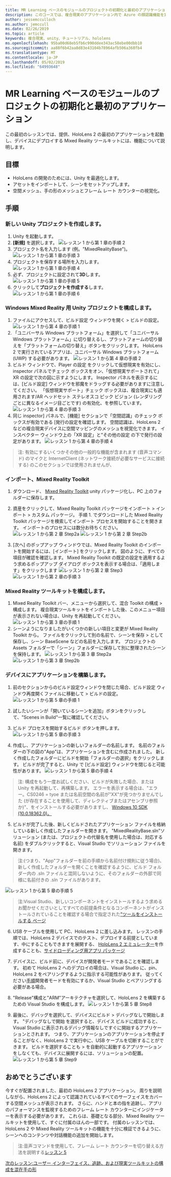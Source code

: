 ```yaml
---
title: MR Learning ベースのモジュールのプロジェクトの初期化と最初のアプリケーション
description: このコースでは、複合現実のアプリケーション内で Azure の顔認識機能を実装する方法について説明します。
author: jessemcculloch
ms.author: jemccull
ms.date: 02/26/2019
ms.topic: article
keywords: 複合現実、unity、チュートリアル、hololens
ms.openlocfilehash: 95ba00d68eb5fb6c990ddee343ac58ebe00dbb10
ms.sourcegitcommit: aa88f6b42aa8d83e43104b78964afb506a368fb4
ms.translationtype: MT
ms.contentlocale: ja-JP
ms.lasthandoff: 05/02/2019
ms.locfileid: "64993648"
---
```

# <a name="mr-learning-base-module---project-initialization-and-first-application"></a>MR Learning ベースのモジュールのプロジェクトの初期化と最初のアプリケーション

この最初のレッスンでは、提供、HoloLens 2 の最初のアプリケーションを起動し、デバイスにデプロイする Mixed Reality ツールキットには、機能について説明します。

## <a name="objectives"></a>目標

* HoloLens の開発のためには、Unity を最適化します。
* アセットをインポートして、シーンをセットアップします。
* 空間メッシュ、手の形のメッシュとフレーム レート カウンターの視覚化。

## <a name="instructions"></a>手順

### <a name="create-new-unity-project"></a>新しい Unity プロジェクトを作成します。

1. Unity を起動します。
2. **[新規]** を選択します。
![レッスン 1 から第 1 章の手順 2](images/Lesson1Chapter1Step2.JPG)
3. プロジェクト名を入力します (例。"MixedRealityBase")。
![レッスン 1 から第 1 章の手順 3](images/Lesson1Chapter1Step3.JPG)
4. プロジェクトを保存する場所を入力します。
![レッスン 1 から第 1 章の手順 4](images/Lesson1Chapter1Step4.JPG)
5. 必ず、プロジェクトに設定されて**3D**します。
![レッスン 1 から第 1 章の手順 5](images/Lesson1Chapter1Step5.JPG)
6. クリックして**プロジェクトを作成する**します。
![レッスン 1 から第 1 章の手順 6](images/Lesson1Chapter1Step6.JPG)

### <a name="configure-the-unity-project-for-windows-mixed-reality"></a>Windows Mixed Reality 用 Unity プロジェクトを構成します。

1. ファイルにアクセスして、ビルド設定 ウィンドウを開く > ビルドの設定。
![レッスン 1 から第 4 章の手順 1](images/Lesson1Chapter4Step1.JPG)
2. 「ユニバーサル Windows プラットフォーム」を選択して「ユニバーサル Windows プラットフォーム」に切り替えるし、プラットフォームの切り替えを「プラットフォームの切り替え」ボタンをクリックします。 HoloLens 2 で実行されているアプリは、ユニバーサル Windows プラットフォーム (UWP) する必要があります。
![レッスン 1 から第 4 章の手順 2](images/Lesson1Chapter4Step2.JPG)
3. ビルド ウィンドウで、Player の設定 をクリックして仮想現実を有効にし、inspector パネルでチェック ボックスをオン、「仮想現実サポートされて」XR の設定で次の図に示すようにします。 Inspector パネルを表示するには、[ビルド設定] ウィンドウを邪魔をドラッグする必要がありますに注意してください。 「仮想現実サポート」チェック ボックスは、複合現実にも適用されます/AR ヘッドセット ステレオスコ ピック ビジョン (レンダリングごとに異なるイメージ目ごとです) の有効化、を参照しています。![レッスン 1 から第 4 章の手順 3](images/Lesson1Chapter4Step3.JPG)
4. 同じ inspector] パネルで、[機能] セクションで「空間認識」のチェック ボックスが有効である [発行の設定を確認します。 空間認識は、HoloLens 2 などの複合現実デバイスに空間マッピングのメッシュを視覚化できます。 インスペクター ウィンドウ上の「XR 設定」と"その他の設定 の下で発行の設定があります。
![レッスン 1 から第 4 章の手順 4](images/Lesson1Chapter4Step4.JPG)

> 注: 有効にするいくつかその他の一般的な機能が含まれます (音声コマンド) のマイクと InternetClient (ネットワーク接続が必要なサービスに接続する) のこのセクションでは使用されませんが、

### <a name="import-the-mixed-reality-toolkit"></a>インポート、Mixed Reality Toolkit

1. ダウンロード、 [Mixed Reality Toolkit](https://github.com/Microsoft/MixedRealityToolkit-Unity/releases/download/v2.0.0-RC1/Microsoft.MixedReality.Toolkit.Unity.Foundation-v2.0.0-RC1.unitypackage) unity パッケージ化し、PC 上のフォルダーに保存します。

2. 資産をクリックして、Mixed Reality Toolkit パッケージをインポート > インポート > カスタム パッケージ。 手順 1. でダウンロードした Mixed Reality Toolkit パッケージを検索してインポート プロセスを開始することを開きます。 インポートのプロセスには数分お待ちください。
    ![レッスン 1 から第 2 章 Step2a](images/Lesson1Chapter2Step2a.JPG) ![レッスン 1 から第 2 章 Step2b](images/Lesson1Chapter2Step2b.JPG)

3. [次へ] のポップアップ ウィンドウでは、Mixed Reality Toolkit のインポートを開始するには、[インポート] をクリックします。 図のように、すべての項目が確認を確認します。 Mixed Reality Toolkit の既定の設定を適用するよう求めるポップアップ ダイアログ ボックスを表示する場合は、「適用します」をクリックします
    ![レッスン 1 から第 2 章 Step3](images/Lesson1Chapter2Step3.JPG) ![レッスン 1 から第 2 章の手順 3](images/Lesson1Chapter2Step3b.JPG)

### <a name="configure-the-mixed-reality-toolkit"></a>Mixed Reality ツールキットを構成します。

1. Mixed Reality Toolkit バー、メニューから選択して、混合 Toolkit の構成 > 構成します。 複合現実ツールキットをインポートした後、このメニュー項目が表示されない場合は、Unity を再起動してください。
![レッスン 1 から第 3 章の手順 1](images/Lesson1Chapter3Step1.JPG)
2. シーンようになりましたがいくつかの新しい項目と変更が Mixed Reality Toolkit から。 ファイルをクリックして別の名前で、シーンを保存 > として保存し、シーン BaseScene などの名前を入力します。 プロジェクトの Assets フォルダーで「シーン」フォルダーに保存して別に整理されたシーンを保持します。
![レッスン 1 から第 3 章 Step2a](images/Lesson1Chapter3Step2a.JPG)
![レッスン 1 から第 3 章 Step2b](images/Lesson1Chapter3Step2b.JPG)

### <a name="build-your-application-to-your-device"></a>デバイスにアプリケーションを構築します。

1. 前のセクションからのビルド設定ウィンドウを閉じた場合、ビルド設定 ウィンドウ再度開くファイルに移動して > ビルドの設定。
    ![レッスン 1 から第 5 章の手順 1](images/Lesson1Chapter5Step1.JPG)

2. 試したいシーンが「開いているシーンを追加」ボタンをクリックして、"Scenes in Build"一覧に確認してください。

3. ビルド プロセスを開始するビルド ボタンを押します。
    ![レッスン 1 から第 5 章の手順 3](images/Lesson1Chapter5Step3.JPG)

4. 作成し、アプリケーションの新しいフォルダーの名前します。 名前のフォルダーの下の図の"App"は、アプリケーションを含むに作成されました。 新しく作成したフォルダーにビルドを開始「フォルダーの選択」をクリックします。 ビルドが完了すると、Unity で [ビルド設定] ウィンドウを閉じると可能性があります。 
    ![レッスン 1 から第 5 章の手順 4](images/Lesson1Chapter5Step4.JPG)

  > 注: 構成をもう一度お試しください、ビルドが失敗した場合、または Unity を再起動して、再構築します。 エラーを表示する場合は、"エラー。CS0246 = tyoe または名前空間の名前が"XX"が見つかりませんでした (が存在することを使用して、ディレクティブまたはアセンブリ参照か)"、をインストールする必要がありますし、 [Windows 10 SDK (10.0.18362.0)。](<https://developer.microsoft.com/en-us/windows/downloads/windows-10-sdk>)
  >

5. ビルドが完了した後、新しくビルドされたアプリケーション ファイルを格納している新しく作成したフォルダーを開きます。 "MixedRealityBase.sln"ソリューション (または、プロジェクトの代替名を使用した場合は、対応する名前) をダブルクリックすると、Visual Studio でソリューション ファイルを開きます。

  > 注:(つまり、"App"フォルダーを前の手順から名前付け規則に従う場合)、新しく作成したフォルダーを開くことを確認するように、ビルド フォルダー内の .sln ファイルと混同しないように、そのフォルダーの外部で同様に名前付きの .sln ファイルがあります。 

![レッスン 1 から第 5 章の手順 5](images/Lesson1Chapter5Step5.JPG)

  > 注:Visual Studio、新しいコンポーネントをインストールするよう求めるお聞かせくださいとしてすべての前提条件となるコンポーネントがインストールされていることを確認する場合で指定された["ツールをインストールする ページ](install-the-tools.md)

6. USB ケーブルを使用して PC、HoloLens 2 に差し込みます。 レッスンの手順では、HoloLens 2 デバイスでのテスト、デプロイする前提としています、中にすることもできますを展開する、 [HoloLens 2 エミュレーター](using-the-hololens-emulator.md)を作成することも、[サイドローディング用アプリ パッケージ](<https://docs.microsoft.com/en-us/windows/uwp/packaging/packaging-uwp-apps>)

7. デバイスに、ビルド前に、デバイスが開発者モードであることを確認します。 初めて HoloLens 2 へのデプロイの場合は、Visual Studio に、pin、HoloLens 2 をペアリングするように指示する可能性があります。 従ってください[手順](https://docs.microsoft.com/en-us/windows/mixed-reality/using-visual-studio)開発者モードを有効にするか、Visual Studio とペアリングする必要がある場合。

8. "Release"構成と"ARM"アーキテクチャを選択して、HoloLens 2 を構築するための Visual Studio を構成します。
    ![レッスン 1 から第 5 章 Step8](images/Lesson1Chapter5Step8.JPG)

9. 最後に、デバッグを選択して、デバイスにビルド > デバッグなしで開始します。 "デバッグなしで開始 を選択すると、デバイス ビルドに成功すると、Visual Studio に表示されるデバッグ情報なしですぐに開始するアプリケーションとされます。 つまり、アプリケーションのアプリケーションを停止することがなく、HoloLens 2 で実行中に、USB ケーブルを切断することができます。 ビルドを選択することも > を自動的に起動するアプリケーションをしなくても、デバイスに展開するには、ソリューションの配置。
    ![レッスン 1 から第 5 章 Step9](images/Lesson1Chapter5Step9.JPG)

## <a name="congratulations"></a>おめでとうございます

今すぐが配置されました、最初の HoloLens 2 アプリケーション。 周りを説明しながら、HoloLens 2 によって認識されているすべてのサーフェイスをカバーする空間メッシュが表示されます。 さらに、ハンドと本の指を追跡し、アプリのパフォーマンスを監視するためのフレーム レート カウンターにインジケーターを表示する必要があります。 これらは、基礎となる部分、Mixed Reality ツールキットを使用して、すぐに付属のほんの一部です。 付属のレッスンでは、HoloLens 2 や Mixed Reality ツールキットの機能を十分に検証できるように、シーンへのコンテンツや対話機能の追加を開始します。

>注:音声コマンドを使用して、フレーム レート カウンターを切り替える方法を説明する[レッスン 5](mrlearning-base-ch5.md)

[次のレッスン:ユーザー インターフェイス、追跡、および現実ツールキットの構成を混在手の形](mrlearning-base-ch2.md)

